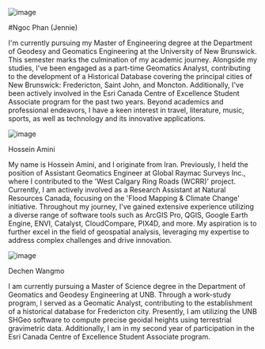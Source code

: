 ![image](https://github.com/PhanNguyenHongNgoc/Team-UNB_ECCE-APP-CHALLENGE-2024/assets/59909619/36e1a9fa-bd4f-4d21-967a-e4a8f29b27b5)

#Ngoc Phan (Jennie)

I'm currently pursuing my Master of Engineering degree at the Department of Geodesy and Geomatics Engineering at the University of New Brunswick. This semester marks the culmination of my academic journey. Alongside my studies, I've been engaged as a part-time Geomatics Analyst, contributing to the development of a Historical Database covering the principal cities of New Brunswick: Fredericton, Saint John, and Moncton. Additionally, I've been actively involved in the Esri Canada Centre of Excellence Student Associate program for the past two years. Beyond academics and professional endeavors, I have a keen interest in travel, literature, music, sports, as well as technology and its innovative applications.

![image](https://github.com/PhanNguyenHongNgoc/Team-UNB_ECCE-APP-CHALLENGE-2024/assets/59909619/ec6a0894-ae80-4831-8034-6ddf23928dbf)

Hossein Amini

My name is Hossein Amini, and I originate from Iran. Previously, I held the position of Assistant Geomatics Engineer at Global Raymac Surveys Inc., where I contributed to the 'West Calgary Ring Roads (WCRR)' project. Currently, I am actively involved as a Research Assistant at Natural Resources Canada, focusing on the 'Flood Mapping & Climate Change' initiative. Throughout my journey, I've gained extensive experience utilizing a diverse range of software tools such as ArcGIS Pro, QGIS, Google Earth Engine, ENVI, Catalyst, CloudCompare, PIX4D, and more. My aspiration is to further excel in the field of geospatial analysis, leveraging my expertise to address complex challenges and drive innovation.

![image](https://github.com/PhanNguyenHongNgoc/Team-UNB_ECCE-APP-CHALLENGE-2024/assets/59909619/be42b10b-533d-4aa9-9e6a-ce6df4a7a237)

Dechen Wangmo

I am currently pursuing a Master of Science degree in the Department of Geomatics and Geodesy Engineering at UNB. Through a work-study program, I served as a Geomatic Analyst, contributing to the establishment of a historical database for Fredericton city. Presently, I am utilizing the UNB SHGeo software to compute precise geoidal heights using terrestrial gravimetric data. Additionally, I am in my second year of participation in the Esri Canada Centre of Excellence Student Associate program.



